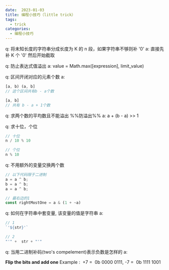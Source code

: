 ```yaml
---
date:  2023-01-03
title: 编程小技巧（little trick）
tags: 
  - trick
categories:
  - 编程小技巧
---
```


q: 将未知长度的字符串分成长度为 K 的 n 段，如果字符串不够则补 '0'
a: 直接先补 K 个 '0' 然后开始截取

q: 防止表达式值溢出
a: value = Math.max([expression], limit_value)

q: 区间开闭对应的元素个数
a:
```js
[a, b) (a, b]
// 这个区间共有b - a个数

[a, b] 
// 共有 b - a + 1个数
```

q: 求两个数的平均数且不能溢出
%%防溢出%%
a: a + (b - a) >> 1

q: 求十位，个位
```js
// 十位
n / 10 % 10

// 个位
n % 10
```

q: 不用额外的变量交换两个数
```js
// 以下代码限于二进制
a = a ^ b;
b = a ^ b;
a = a ^ b;

// 最右边的1 
const rightMostOne = a & (1 + ~a)
```

q: 如何在字符串中套变量, 该变量的值是字符串
a: 
```js
// 1
`'${str}'`

// 2
"'" +  str + "'"
```

q: 当用二进制补码(two's compelement)表示负数是怎样的
a:

**Flip the bits and add one** 
Example :  +7 =  0b 0000 0111, -7 =  0b 1111 1001

